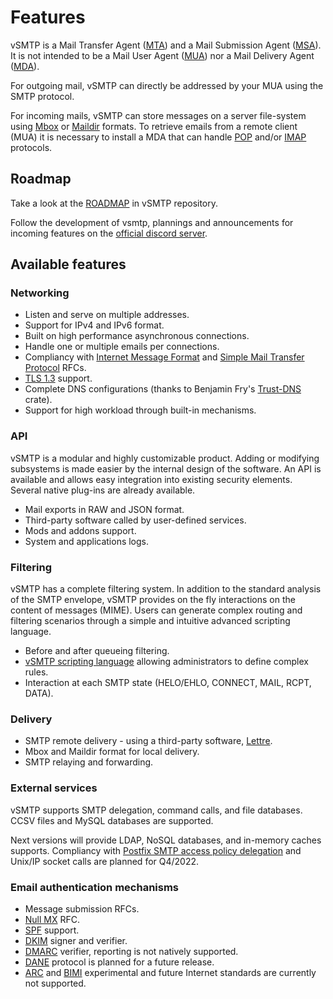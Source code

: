 # Features

vSMTP is a Mail Transfer Agent ([MTA]) and a Mail Submission Agent ([MSA]). It is not intended to be a Mail User Agent ([MUA]) nor a Mail Delivery Agent ([MDA]).

For outgoing mail, vSMTP can directly be addressed by your MUA using the SMTP protocol.

For incoming mails, vSMTP can store messages on a server file-system using [Mbox] or [Maildir] formats. To retrieve emails from a remote client (MUA) it is necessary to install a MDA that can handle [POP] and/or [IMAP] protocols.

[courier-imap]: https://packages.debian.org/search?keywords=courier-imap

[MUA]: ./term/agent.html#mua-mail-user-agent
[MTA]: ./term/agent.html#mta-mail-transfer-agent
[MSA]: ./term/agent.html#msa-mail-submission-agent
[MDA]: ./term/agent.html#mda-mail-delivery-agent

[mbox]: https://en.wikipedia.org/wiki/Mbox
[maildir]: https://en.wikipedia.org/wiki/Maildir

[POP]: https://en.wikipedia.org/wiki/Post_Office_Protocol
[IMAP]: https://en.wikipedia.org/wiki/Internet_Message_Access_Protocol

## Roadmap

Take a look at the [ROADMAP](https://github.com/viridIT/vSMTP/blob/develop/ROADMAP.md) in vSMTP repository.

Follow the development of vsmtp, plannings and announcements for incoming features on the [official discord server](https://discord.gg/N8JGBRBshf).

## Available features

### Networking

- Listen and serve on multiple addresses.
- Support for IPv4 and IPv6 format.
- Built on high performance asynchronous connections.
- Handle one or multiple emails per connections.
- Compliancy with [Internet Message Format] and [Simple Mail Transfer Protocol] RFCs.
- [TLS 1.3] support.
- Complete DNS configurations (thanks to Benjamin Fry's [Trust-DNS] crate).
- Support for high workload through built-in mechanisms.

[Internet Message Format]: https://datatracker.ietf.org/doc/html/rfc5322
[Simple Mail Transfer Protocol]: https://datatracker.ietf.org/doc/html/rfc5321
[TLS 1.3]: https://datatracker.ietf.org/doc/html/rfc8446
[Trust-DNS]: https://github.com/bluejekyll/trust-dns

### API

vSMTP is a modular and highly customizable product.  Adding or modifying subsystems is made easier by the internal design of the software. An API is available and allows easy integration into existing security elements. Several native plug-ins are already available.

- Mail exports in RAW and JSON format.
- Third-party software called by user-defined services.
- Mods and addons support.
- System and applications logs.

### Filtering

vSMTP has a complete filtering system. In addition to the standard analysis of the SMTP envelope, vSMTP provides on the fly interactions on the content of messages (MIME). Users can generate complex routing and filtering scenarios through a simple and intuitive advanced scripting language.

- Before and after queueing filtering.
- [vSMTP scripting language] allowing administrators to define complex rules.
- Interaction at each SMTP state (HELO/EHLO, CONNECT, MAIL, RCPT, DATA).

[vSMTP Scripting Language]: reference/vSL/vsl.md

### Delivery

- SMTP remote delivery - using a third-party software, [Lettre].
- Mbox and Maildir format for local delivery.
- SMTP relaying and forwarding.

[Lettre]: https://github.com/lettre/lettre

### External services

vSMTP supports SMTP delegation, command calls, and file databases.
CCSV files and MySQL databases are supported.

Next versions will provide LDAP, NoSQL databases, and in-memory caches supports. Compliancy with [Postfix SMTP access policy delegation] and Unix/IP socket calls are planned for Q4/2022.

[Postfix SMTP access policy delegation]: http://www.postfix.org/SMTPD_POLICY_README.html

### Email authentication mechanisms

- Message submission RFCs.
- [Null MX] RFC.
- [SPF] support.
- [DKIM] signer and verifier.  
- [DMARC] verifier, reporting is not natively supported.
- [DANE] protocol is planned for a future release.
- [ARC] and [BIMI] experimental and future Internet standards are currently not supported.

[Null MX]: https://www.rfc-editor.org/rfc/rfc7505.html
[DANE]: https://www.rfc-editor.org/rfc/rfc7671.html
[SPF]: https://www.rfc-editor.org/rfc/rfc7208.html
[DKIM]: https://www.rfc-editor.org/rfc/rfc6376.html
[DMARC]: https://www.rfc-editor.org/rfc/rfc7489.html
[ARC]: https://www.rfc-editor.org/rfc/rfc8617.html
[BIMI]: https://tools.ietf.org/id/draft-blank-ietf-bimi-00.html
